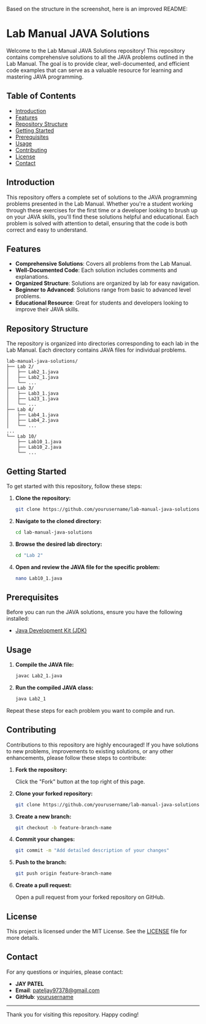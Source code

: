Based on the structure in the screenshot, here is an improved README:

# Lab Manual JAVA Solutions

Welcome to the Lab Manual JAVA Solutions repository! This repository contains comprehensive solutions to all the JAVA problems outlined in the Lab Manual. The goal is to provide clear, well-documented, and efficient code examples that can serve as a valuable resource for learning and mastering JAVA programming.

## Table of Contents

- [Introduction](#introduction)
- [Features](#features)
- [Repository Structure](#repository-structure)
- [Getting Started](#getting-started)
- [Prerequisites](#prerequisites)
- [Usage](#usage)
- [Contributing](#contributing)
- [License](#license)
- [Contact](#contact)

## Introduction

This repository offers a complete set of solutions to the JAVA programming problems presented in the Lab Manual. Whether you're a student working through these exercises for the first time or a developer looking to brush up on your JAVA skills, you'll find these solutions helpful and educational. Each problem is solved with attention to detail, ensuring that the code is both correct and easy to understand.

## Features

- **Comprehensive Solutions**: Covers all problems from the Lab Manual.
- **Well-Documented Code**: Each solution includes comments and explanations.
- **Organized Structure**: Solutions are organized by lab for easy navigation.
- **Beginner to Advanced**: Solutions range from basic to advanced level problems.
- **Educational Resource**: Great for students and developers looking to improve their JAVA skills.

## Repository Structure

The repository is organized into directories corresponding to each lab in the Lab Manual. Each directory contains JAVA files for individual problems.

```
lab-manual-java-solutions/
├── Lab 2/
│   ├── Lab2_1.java
│   ├── Lab2_1.java
│   └── ...
├── Lab 3/
│   ├── Lab3_1.java
│   ├── La23_1.java
│   └── ...
├── Lab 4/
│   ├── Lab4_1.java
│   ├── Lab4_2.java
│   └── ...
...
└── Lab 10/
    ├── Lab10_1.java
    ├── Lab10_2.java
    └── ...
```

## Getting Started

To get started with this repository, follow these steps:

1. **Clone the repository:**

   ```bash
   git clone https://github.com/yourusername/lab-manual-java-solutions.git
   ```

2. **Navigate to the cloned directory:**

   ```bash
   cd lab-manual-java-solutions
   ```

3. **Browse the desired lab directory:**

   ```bash
   cd "Lab 2"
   ```

4. **Open and review the JAVA file for the specific problem:**

   ```bash
   nano Lab10_1.java
   ```

## Prerequisites

Before you can run the JAVA solutions, ensure you have the following installed:

- [Java Development Kit (JDK)](https://www.oracle.com/java/technologies/javase-downloads.html)

## Usage

1. **Compile the JAVA file:**

   ```bash
   javac Lab2_1.java
   ```

2. **Run the compiled JAVA class:**

   ```bash
   java Lab2_1
   ```

Repeat these steps for each problem you want to compile and run.

## Contributing

Contributions to this repository are highly encouraged! If you have solutions to new problems, improvements to existing solutions, or any other enhancements, please follow these steps to contribute:

1. **Fork the repository:**

   Click the "Fork" button at the top right of this page.

2. **Clone your forked repository:**

   ```bash
   git clone https://github.com/yourusername/lab-manual-java-solutions.git
   ```

3. **Create a new branch:**

   ```bash
   git checkout -b feature-branch-name
   ```

4. **Commit your changes:**

   ```bash
   git commit -m "Add detailed description of your changes"
   ```

5. **Push to the branch:**

   ```bash
   git push origin feature-branch-name
   ```

6. **Create a pull request:**

   Open a pull request from your forked repository on GitHub.

## License

This project is licensed under the MIT License. See the [LICENSE](LICENSE) file for more details.

## Contact

For any questions or inquiries, please contact:

- **JAY PATEL**
- **Email**: pateljay97378@gmail.com
- **GitHub**: [yourusername](https://github.com/jaypatel342005)

---

Thank you for visiting this repository. Happy coding!
